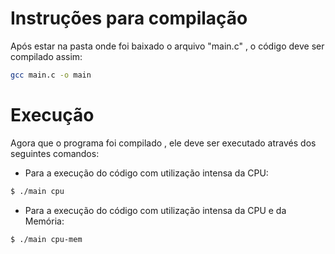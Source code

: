 # Instruções para compilação

Após estar na pasta onde foi baixado o arquivo "main.c" , o código deve ser compilado assim:
```bash
gcc main.c -o main
```
# Execução

Agora que o programa foi compilado , ele deve ser executado através dos seguintes comandos:

  - Para a execução do código com utilização intensa da CPU:
  ```bash
$ ./main cpu
  ```
  - Para a execução do código com utilização intensa da CPU e da Memória:
  ```bash
$ ./main cpu-mem
  ```

